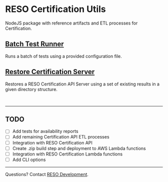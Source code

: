 # RESO Certification Utils
NodeJS package with reference artifacts and ETL processes for Certification.

## [Batch Test Runner](./utils/batch-test-runner/README.md)
Runs a batch of tests using a provided configuration file. 

## [Restore Certification Server](./utils/restore-cert-server/README.md)
Restores a RESO Certification API Server using a set of existing results in a given directory structure.

<br >

---

## TODO
- [ ] Add tests for availability reports
- [ ] Add remaining Certification API ETL processes
- [ ] Integration with RESO Certification API
- [ ] Create .zip build step and deployment to AWS Lambda functions
- [ ] Integration with RESO Certification Lambda functions
- [ ] Add CLI options

---

Questions? Contact [RESO Development](mailto:dev@reso.org).